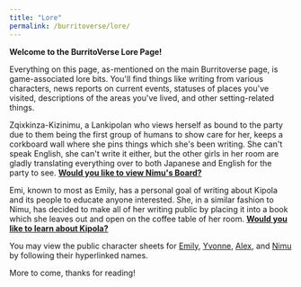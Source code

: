 ```yaml
---
title: "Lore"
permalink: /burritoverse/lore/
---
```


**Welcome to the BurritoVerse Lore Page!**

Everything on this page, as-mentioned on the main Burritoverse page, is game-associated lore bits. You'll find things like writing from various characters, news reports on current events, statuses of places you've visited, descriptions of the areas you've lived, and other setting-related things. 

Zqixkinza-Kizinimu, a Lankipolan who views herself as bound to the party due to them being the first group of humans to show care for her, keeps a corkboard wall where she pins things which she's been writing. She can't speak English, she can't write it either, but the other girls in her room are gladly translating everything over to both Japanese and English for the party to see. [**Would you like to view Nimu's Board?**](/burritoverse/nimu/)

Emi, known to most as Emily, has a personal goal of writing about Kipola and its people to educate anyone interested. She, in a similar fashion to Nimu, has decided to make all of her writing public by placing it into a book which she leaves out and open on the coffee table of her room. [**Would you like to learn about Kipola?**](/burritoverse/kipola/)

You may view the public character sheets for [Emily](https://docs.google.com/document/d/1Y0rK3FoIK2V2h1y0Z-zlmBa-0PfH6n3YZy0xOTL59Mo/edit?usp=sharing), [Yvonne](https://docs.google.com/document/d/1u1ViLkp0QxIM4djQCs1yV1OfAA0B7q_0_s7LShUzWUA/edit?usp=sharing), [Alex](https://docs.google.com/document/d/1l9ymc9rhOewoiKyTIAaKZTPIH9pbG2y6Kp0evOHuRaI/edit?usp=sharing), and [Nimu](https://docs.google.com/document/d/19K4yE247H8qkENmwqUrZ_cf61NpasSYmz1_LWYBvz3s/edit?usp=sharing) by following their hyperlinked names.

More to come, thanks for reading!
